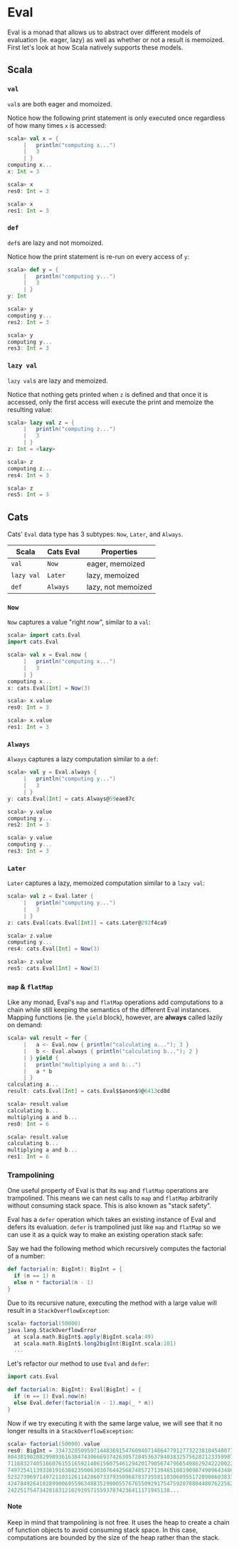 <h1>Eval</h1>

Eval is a monad that allows us to abstract over different models of evaluation (ie. eager, lazy) as well as whether or 
not a result is memoized. First let's look at how Scala natively supports these models.

<h2>Scala</h2>

<h3><code>val</code></h3>

`val`s are both eager and momoized. 

Notice how the following print statement is only executed once regardless of how many times `x` is accessed:

```scala
scala> val x = {
     |   println("computing x...")
     |   3
     | }
computing x...
x: Int = 3

scala> x
res0: Int = 3

scala> x
res1: Int = 3
```

<h3><code>def</code></h3>

`def`s are lazy and not momoized. 

Notice how the print statement is re-run on every access of 
`y`:

```scala
scala> def y = {
     |   println("computing y...")
     |   3
     | }
y: Int

scala> y
computing y...
res2: Int = 3

scala> y
computing y...
res3: Int = 3
```

<h3><code>lazy val</code></h3>

`lazy val`s are lazy and memoized.
 
Notice that nothing gets printed when `z` is defined and that once it is accessed, only the first access will execute 
the print and memoize the resulting value:

```scala
scala> lazy val z = {
     |   println("computing z...")
     |   3
     | }
z: Int = <lazy>

scala> z
computing z...
res4: Int = 3

scala> z
res5: Int = 3
```

<h2>Cats</h2>

Cats' `Eval` data type has 3 subtypes: `Now`, `Later`, and `Always`.

| Scala      | Cats Eval | Properties         |
| ---------- | --------- | ------------------ |
| `val`      | `Now`     | eager, memoized    |
| `lazy val` | `Later`   | lazy, memoized     |
| `def`      | `Always`  | lazy, not memoized |

<h3><code>Now</code></h3>

`Now` captures a value "right now", similar to a `val`:

```scala
scala> import cats.Eval
import cats.Eval

scala> val x = Eval.now {
     |   println("computing x...")
     |   3
     | }
computing x...
x: cats.Eval[Int] = Now(3)

scala> x.value
res0: Int = 3

scala> x.value
res1: Int = 3
```

<h3><code>Always</code></h3>

`Always` captures a lazy computation similar to a `def`:

```scala
scala> val y = Eval.always {
     |   println("computing y...")
     |   3
     | }
y: cats.Eval[Int] = cats.Always@59eae87c

scala> y.value
computing y...
res2: Int = 3

scala> y.value
computing y...
res3: Int = 3
```

<h3><code>Later</code></h3>

`Later` captures a lazy, memoized computation similar to a `lazy val`:

```scala
scala> val z = Eval.later {
     |   println("computing y...")
     |   3
     | }
z: cats.Eval[cats.Eval[Int]] = cats.Later@292f4ca9

scala> z.value
computing y...
res4: cats.Eval[Int] = Now(3)

scala> z.value
res5: cats.Eval[Int] = Now(3)
```

<h3><code>map</code> & <code>flatMap</code></h3>

Like any monad, Eval's `map` and `flatMap` operations add computations to a chain while still keeping the semantics of 
the different Eval instances. Mapping functions (ie. the `yield` block), however, are **always** called lazily on 
demand:

```scala
scala> val result = for {
     |   a <- Eval.now { println("calculating a..."); 3 }
     |   b <- Eval.always { println("calculating b..."); 2 }
     | } yield {
     |   println("multiplying a and b...")
     |   a * b
     | }
calculating a...
result: cats.Eval[Int] = cats.Eval$$anon$9@6413cd8d

scala> result.value
calculating b...
multiplying a and b...
res0: Int = 6

scala> result.value
calculating b...
multiplying a and b...
res1: Int = 6
```

<h3>Trampolining</h3>

One useful property of Eval is that its `map` and `flatMap` operations are trampolined. This means we can nest calls to
`map` and `flatMap` arbitrarily without consuming stack space. This is also known as "stack safety".

Eval has a `defer` operation which takes an existing instance of Eval and defers its evaluation. `defer` is trampolined 
just like `map` and `flatMap` so we can use it as a quick way to make an existing operation stack safe:

Say we had the following method which recursively computes the factorial of a number:

```scala
def factorial(n: BigInt): BigInt = {
  if (n == 1) n
  else n * factorial(n - 1)
}
```

Due to its recursive nature, executing the method with a large value will result in a `StackOverflowException`:

```scala
scala> factorial(50000)
java.lang.StackOverflowError
  at scala.math.BigInt$.apply(BigInt.scala:49)
  at scala.math.BigInt$.long2bigInt(BigInt.scala:101)
  ...
```

Let's refactor our method to use `Eval` and `defer`: 

```scala
import cats.Eval

def factorial(n: BigInt): Eval[BigInt] = {
  if (n == 1) Eval.now(n)
  else Eval.defer(factorial(n - 1).map(_ * n))
}
```

Now if we try executing it with the same large value, we will see that it no longer results in a 
`StackOverflowException`:

```scala
scala> factorial(50000).value
res0: BigInt = 334732050959714483691547609407148647791277322381045480773010032199016802214436564169738123107191693087984
804381902082998936163847430666937426305728453637840383257562821233599872682440782359723560408538544413733837535685655363
711683274051660761551659214061560754612942017905674796654986292422200225415535107181598016154764518106166749702179965374
749725411393381916388235006303076442568748572713946510819098749096434862685892298078700310310089628611545539799116129406
523273969714972110312611428607337935096878373558118306095517289066038335925328516359617308852798119573994952994503063544
424784926410289900695596348835299005576765509291754759207880448076225624151651304590463180685174067663600123295564540657
242251754734281831210291957155937874236411171945138...
```

<h4>Note</h4>

Keep in mind that trampolining is not free. It uses the heap to create a chain of function objects to avoid consuming 
stack space. In this case, computations are bounded by the size of the heap rather than the stack.






